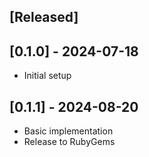 ## [Released]

## [0.1.0] - 2024-07-18

- Initial setup

## [0.1.1] - 2024-08-20

- Basic implementation
- Release to RubyGems
